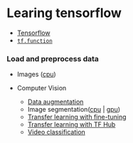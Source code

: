 # Learing tensorflow

- [Tensorflow](starting-tensorflow.ipynb)
- [`tf.function`](tf-function.ipynb)

### Load and preprocess data

- Images ([cpu](load-and-preprocess-data/images.ipynb))

- Computer Vision
    - [Data augmentation](computer-vision/data-augmentation.ipynb)
    - Image segmentation([cpu](computer-vision/image-segmentation.ipynb) | [gpu]((computer-vision/image-segmentation-gpu.ipynb)))
    - [Transfer learning with fine-tuning](computer-vision/transfer-learning-and-fine-tuning.ipynb)
    - [Transfer learning with TF Hub](computer-vision/transfer-learning-with-tf-hub.ipynb)
    - [Video classification](computer-vision/video-classification.ipynb)